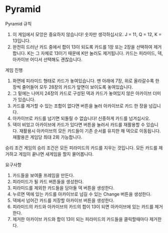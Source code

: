 # Pyramid
Pyramid 규칙
1. 이 게임에서 모앙은 중요하지 않습니다! 숫자만 생각하십시오. J = 11, Q = 12, K = 13입니다.
2. 완전히 드러난 카드 중에서 합이 13이 되도록 카드를 1장 또는 2장을 선택하여 제거합니다. K는 그 자체로 13이기 때문에 K만 눌러도 제거됩니다. 카드는 피라미드, 덱, 아카이브 어디서 선택해도 괜찮습니다.  

게임 진행
1. 화면에 피라미드 형태로 카드가 놓여있습니다. 맨 아래에 7장, 위로 올라갈수록 한 장씩 줄어들어 모두 28장의 카드가 앞면이 보이도록 놓여있습니다.
2. 그 밑에는 나머지 24장의 카드로 구성된 덱과 카드가 놓여있지 않은 아카이브 더미가 있습니다.
3. 카드를 제거할 수 있는 조합이 없다면 버튼을 눌러 아카이브로 카드 한 장을 넘깁니다.
4. 아카이브로 카드를 넘기면 되돌릴 수 없습니다! 신중하게 카드를 넘겨십시오.
5. 덱이 비었고 아카이브에 카드가 있다면 버튼을 눌러서 카드를 재활용할 수 있습니다. 재활용시 아카이브의 모든 카드들이 기존 순서를 유지한 채 덱으로 이동됩니다. 재활용은 게임당 최대 2회 가능합니다.

승리 조건
게임의 승리 조건은 모든 피라미드의 카드를 지우는 것입니다. 모든 카드를 제거하고 게임이 끝나면 새게임을 할지 물어봅니다.

요구사항
1. 카드들을 보여줄 프레임을 만든다.
2. 피라미드가 될 카드 버튼들을 생성한다.
3. 피라미드를 제외한 카드들을 담아둘 덱 버튼을 생성한다.
4. 누르면 덱에 있는 카드를 아카이브로 넘길 수 있는 Change 버튼을 생성한다.
5. 덱에서 넘어간 카드를 저장할 아카이브 버튼을 생성한다.
6. 피라미드의 카드와 아카이브의 카드의 합이 13이 되면 아카이브에 있는 카드를 제거한다.
7. 제거한 아카이브 카드와 합이 13이 되는 피라미드의 카드들을 클릭할때마다 제거한다.



